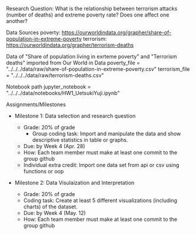 Research Question: What is the relationship between terrorism attacks (number of deaths) and extreme poverty rate? Does one affect one another?

Data Sources
poverty: https://ourworldindata.org/grapher/share-of-population-in-extreme-poverty
terrorism: https://ourworldindata.org/grapher/terrorism-deaths

Data of "Share of population living in exrteme poverty" and "Terrorism deaths" imported from Our World in Data
poverty_file = "../../../data/raw/share-of-population-in-extreme-poverty.csv"
terrorism_file = "../../../data/raw/terrorism-deaths.csv"

Notebook path
jupyter_notebook = "../../../data/notebooks/HW1_UetsukiYuji.ipynb"

Assignments/Milestones
- Milestone 1: Data selection and research question
  - Grade: 20% of grade
    - Group coding task: Import and manipulate the data and show descriptive statistics in table or graphs.
  - Due: by Week 4 (Apr. 28)
  - How: Each team member must make at least one commit to the group github
  - Individual extra credit: Import one data set from api or csv using functions or oop

- Milestone 2: Data Visulaization and Interpretation
  - Grade: 20% of grade
  - Coding task: Create at least 5 different visualizations (including charts) of the dataset.
  - Due: by Week 4 (May. 12)
  - How: Each team member must make at least one commit to the group github



